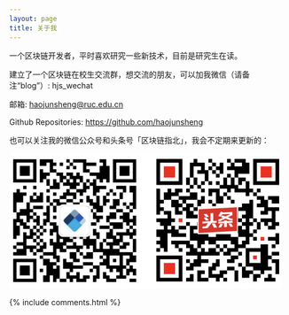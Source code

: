 ```yaml
---
layout: page
title: 关于我 
---
```


一个区块链开发者，平时喜欢研究一些新技术，目前是研究生在读。

建立了一个区块链在校生交流群，想交流的朋友，可以加我微信（请备注“blog”）: hjs_wechat

邮箱: haojunsheng@ruc.edu.cn

Github Repositories: https://github.com/haojunsheng

也可以关注我的微信公众号和头条号「区块链指北」，我会不定期来更新的：

<img src="https://raw.githubusercontent.com/Anapodoton/ImageHost/master/img20191121111043.png" style="zoom:50%;" />

{% include comments.html %}